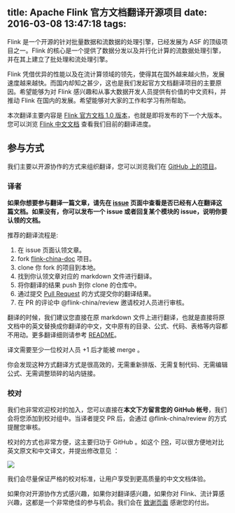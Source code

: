 title: Apache Flink 官方文档翻译开源项目
date: 2016-03-08 13:47:18
tags: 
---

Flink 是一个开源的针对批量数据和流数据的处理引擎，已经发展为 ASF 的顶级项目之一。Flink 的核心是一个提供了数据分发以及并行化计算的流数据处理引擎，并在其上建立了批处理和流处理引擎。

Flink 凭借优异的性能以及在流计算领域的领先，使得其在国外越来越火热，发展速度越来越快。而国内却知之甚少，这也是我们发起官方文档翻译项目的主要原因。希望能够为对 Flink 感兴趣和从事大数据开发人员提供有价值的中文资料，并推动 Flink 在国内的发展。希望能够对大家的工作和学习有所帮助。

本次翻译主要内容是 [Flink 官方文档 1.0 版本](https://ci.apache.org/projects/flink/flink-docs-master/)，也就是即将发布的下一个大版本。您可以浏览 [Flink 中文文档](http://doc.flink-china.org/) 查看我们目前的翻译进度。

<!-- more -->

## 参与方式

我们主要以开源协作的方式来组织翻译，您可以浏览我们在 [GitHub 上的项目](https://github.com/flink-china/flink-china-doc)。

### 译者

**如果你想要参与翻译一篇文章，请先在 [issue](https://github.com/flink-china/flink-china-doc/issues) 页面中查看是否已经有人在翻译这篇文档。如果没有，你可以发布一个 issue 或者回复某个模块的 issue，说明你要认领的文档。**

推荐的翻译流程是:

1. 在 issue 页面认领文章。
2. fork [flink-china-doc](https://github.com/flink-china/flink-china-doc) 项目。
3. clone 你 fork 的项目到本地。
4. 找到你认领文章对应的 markdown 文件进行翻译。
5. 将你翻译的结果 push 到你 clone 的仓库中。
6. 通过提交 [Pull Request](https://help.github.com/articles/using-pull-requests/) 的方式提交你的翻译结果。
7. 在 PR 的评论中 @flink-china/review 邀请校对人员进行审核。

翻译的时候，我们建议您直接在原 markdown 文件上进行翻译，也就是直接将原文档中的英文替换成你翻译的中文，文中原有的目录、公式、代码、表格等内容都不用动。更多翻译细则请参考 [README](https://github.com/flink-china/flink-china-doc#翻译)。

译文需要至少一位校对人员 +1 后才能被 merge 。

你会发现这种方式翻译方式是很高效的，无需重新排版、无需复制代码、无需编辑公式、无需调整琐碎的站内链接。

### 校对

我们也非常欢迎校对的加入，您可以直接在**本文下方留言您的 GitHub 帐号**，我们会将您添加到校对组中。当译者提交 PR 后，会通过  @flink-china/review 的方式提醒您审核。

校对的方式也非常方便，这主要归功于 GitHub 。如这个 [PR](https://github.com/flink-china/flink-china-doc/pull/6)，可以很方便地对比英文原文和中文译文，并提出修改意见 ：

![](http://ww2.sinaimg.cn/large/81b78497jw1f1pe9xff1zj20iu0a9t9p.jpg)

我们会尽量保证严格的校对标准，让用户享受到更高质量的中文文档体验。

如果你对开源协作方式感兴趣，如果你对翻译感兴趣，如果你对 Flink、流计算感兴趣，这都是一个非常绝佳的参与机会。我们会在 [致谢页面](http://doc.flink-china.org/about/#thanks) 感谢您的付出。

